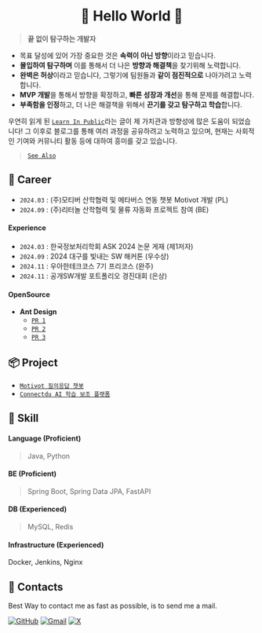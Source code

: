 <div align="center">

# 🎉 Hello World 🎉

</div>

> **끝 없이 탐구하는 개발자**
* 목표 달성에 있어 가장 중요한 것은 **속력이 아닌 방향**이라고 믿습니다.
* **몰입하여 탐구하며** 이를 통해서 더 나은 **방향과 해결책**을 찾기위해 노력합니다.
* **완벽은 허상**이라고 믿습니다, 그렇기에 팀원들과 **같이 점진적으로** 나아가려고 노력합니다.
* **MVP 개발**을 통해서 방향을 확정하고, **빠른 성장과 개선**을 통해 문제를 해결합니다.
* **부족함을 인정**하고, 더 나은 해결책을 위해서 **끈기를 갖고 탐구하고 학습**합니다.

우연히 읽게 된 [`Learn In Public`](https://velog.io/@kwanwooi/%EA%B3%B5%EA%B0%9C%EC%A0%81%EC%9C%BC%EB%A1%9C-%ED%95%99%EC%8A%B5%ED%95%98%EB%9D%BC)라는 글이 제 가치관과 방향성에 많은 도움이 되었습니다! 그 이후로 블로그를 통해 여러 과정을 공유하려고 노력하고 있으며,
현재는 사회적인 기여와 커뮤니티 활동 등에 대하여 흥미를 갖고 있습니다.
> [`See Also`](https://learninpublic.org/v1-principles-learn-in-public.pdf)

## 👣 Career
- `2024.03` : (주)모티버 산학협력 및 메타버스 연동 챗봇 Motivot 개발 (PL)
- `2024.09` : (주)리터놀 산학협력 및 물류 자동화 프로젝트 참여 (BE)

#### Experience
- `2024.03` : 한국정보처리학회 ASK 2024 논문 게재 (제1저자)
- `2024.09` : 2024 대구를 빛내는 SW 해커톤 (우수상)
- `2024.11` : 우아한테크코스 7기 프리코스 (완주)
- `2024.11` : 공개SW개발 포트폴리오 경진대회 (은상)

#### OpenSource
- **Ant Design** 
  - [`PR 1`](https://github.com/ant-design-korea/ant-design/pull/10)
  - [`PR 2`](https://github.com/ant-design-korea/ant-design/pull/18)
  - [`PR 3`](https://github.com/ant-design/ant-design/pull/51176)

## 📦 Project
- [`Motivot 질의응답 챗봇`](https://github.com/rlaehd62/Motivot)
- [`Connectdu AI 학습 보조 플랫폼`](https://github.com/TEAM-MukTae)

## 🌱 Skill

#### Language (Proficient)
> Java, Python

#### BE (Proficient)
> Spring Boot, Spring Data JPA, FastAPI

#### DB (Experienced)
> MySQL, Redis

#### Infrastructure (Experienced)
Docker, Jenkins, Nginx

## 💬 Contacts
Best Way to contact me as fast as possible, is to send me a mail.

[![GitHub](https://img.shields.io/badge/github-%23121011.svg?style=for-the-badge&logo=github&logoColor=white)](https://rlaehd62.github.io)
[![Gmail](https://img.shields.io/badge/Gmail-D14836?style=for-the-badge&logo=gmail&logoColor=white)](rlaehd62@gmail.com)
[![X](https://img.shields.io/badge/X-%23000000.svg?style=for-the-badge&logo=X&logoColor=white)](https://x.com/_KxxDD)

